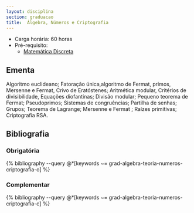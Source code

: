 ```yaml
---
layout: disciplina
section: graduacao
title:  Álgebra, Números e Criptografia 
---
```


- Carga horária: 60 horas 
- Pré-requisito: 
    - [Matemática Discreta](matematica-discreta.html)

## Ementa 

Algoritmo euclideano; Fatoração única,algoritmo de Fermat, primos,
Mersenne e Fermat, Crivo de Eratóstenes; Aritmética modular, Critérios
de divisibilidade, Equações diofantinas; Divisão modular; Pequeno
teorema de Fermat; Pseudoprimos; Sistemas de congruências; Partilha de
senhas; Grupos; Teorema de Lagrange; Mersenne e Fermat ; Raízes
primitivas; Criptografia RSA.

## Bibliografia

### Obrigatória

{% bibliography --query @*[keywords ~= grad-algebra-teoria-numeros-criptografia-o] %}

### Complementar

{% bibliography --query @*[keywords ~= grad-algebra-teoria-numeros-criptografia-c] %}
